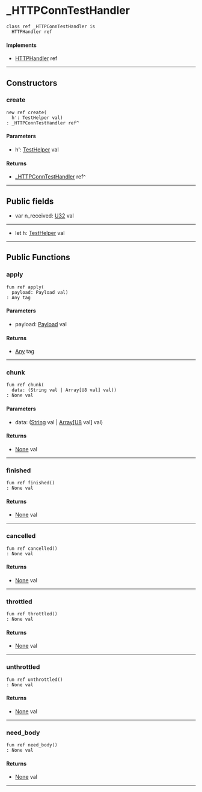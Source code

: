 # _HTTPConnTestHandler

```pony
class ref _HTTPConnTestHandler is
  HTTPHandler ref
```

#### Implements

* [HTTPHandler](net-http-HTTPHandler) ref

---

## Constructors

### create

```pony
new ref create(
  h': TestHelper val)
: _HTTPConnTestHandler ref^
```
#### Parameters

*   h': [TestHelper](ponytest-TestHelper) val

#### Returns

* [_HTTPConnTestHandler](net-http-_HTTPConnTestHandler) ref^

---

## Public fields

* var n_received: [U32](builtin-U32) val

---

* let h: [TestHelper](ponytest-TestHelper) val

---

## Public Functions

### apply

```pony
fun ref apply(
  payload: Payload val)
: Any tag
```
#### Parameters

*   payload: [Payload](net-http-Payload) val

#### Returns

* [Any](builtin-Any) tag

---

### chunk

```pony
fun ref chunk(
  data: (String val | Array[U8 val] val))
: None val
```
#### Parameters

*   data: ([String](builtin-String) val | [Array](builtin-Array)\[[U8](builtin-U8) val\] val)

#### Returns

* [None](builtin-None) val

---

### finished

```pony
fun ref finished()
: None val
```

#### Returns

* [None](builtin-None) val

---

### cancelled

```pony
fun ref cancelled()
: None val
```

#### Returns

* [None](builtin-None) val

---

### throttled

```pony
fun ref throttled()
: None val
```

#### Returns

* [None](builtin-None) val

---

### unthrottled

```pony
fun ref unthrottled()
: None val
```

#### Returns

* [None](builtin-None) val

---

### need_body

```pony
fun ref need_body()
: None val
```

#### Returns

* [None](builtin-None) val

---

